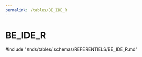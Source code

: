 ```yaml
---
permalink: /tables/BE_IDE_R
---
```

# BE\_IDE\_R
<!-- SPDX-License-Identifier: MPL-2.0 -->

<!-- ATTENTION : Ne pas supprimer ou modifier la ligne ci-dessous -->
#include "snds/tables/.schemas/REFERENTIELS/BE_IDE_R.md"
<!-- ATTENTION : Ne pas supprimer ou modifier la ligne ci-dessus -->